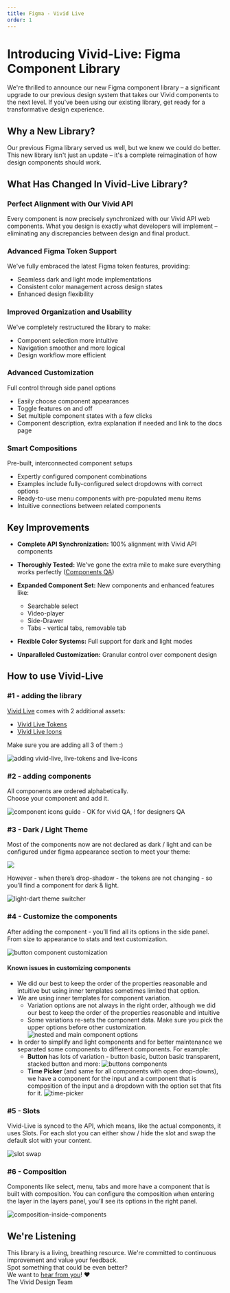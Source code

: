 ```yaml
---
title: Figma - Vivid Live
order: 1
---
```


# Introducing Vivid-Live: Figma Component Library

We're thrilled to announce our new Figma component library – a significant upgrade to our previous design system that takes our Vivid components to the next level. If you've been using our existing library, get ready for a transformative design experience.

## Why a New Library?

Our previous Figma library served us well, but we knew we could do better. This new library isn't just an update – it's a complete reimagination of how design components should work.

## What Has Changed In Vivid-Live Library?

### Perfect Alignment with Our Vivid API

Every component is now precisely synchronized with our Vivid API web components. What you design is exactly what developers will implement – eliminating any discrepancies between design and final product.

### Advanced Figma Token Support

We've fully embraced the latest Figma token features, providing:

- Seamless dark and light mode implementations
- Consistent color management across design states
- Enhanced design flexibility

### Improved Organization and Usability

We've completely restructured the library to make:

- Component selection more intuitive
- Navigation smoother and more logical
- Design workflow more efficient

### Advanced Customization

Full control through side panel options

- Easily choose component appearances
- Toggle features on and off
- Set multiple component states with a few clicks
- Component description, extra explanation if needed and link to the docs page

### Smart Compositions

Pre-built, interconnected component setups

- Expertly configured component combinations
- Examples include fully-configured select dropdowns with correct options
- Ready-to-use menu components with pre-populated menu items
- Intuitive connections between related components

## Key Improvements

- **Complete API Synchronization:** 100% alignment with Vivid API components
- **Thoroughly Tested:** We've gone the extra mile to make sure everything works perfectly ([Components QA](https://docs.google.com/spreadsheets/d/1-R6p9tJa6agJRDUkpfDNZ8kS4bXjfm7YcVZY4KoZAqg/edit?gid=0#gid=0))
- **Expanded Component Set:** New components and enhanced features like:

  - Searchable select
  - Video-player
  - Side-Drawer
  - Tabs - vertical tabs, removable tab

- **Flexible Color Systems:** Full support for dark and light modes
- **Unparalleled Customization:** Granular control over component design

## How to use Vivid-Live

### #1 - adding the library

[Vivid Live](https://www.figma.com/design/vDH2AytCxEvOulJ7olf9cS/Vivid-Live?node-id=0-1&p=f&t=UZaEYgO1lCigebt5-0) comes with 2 additional assets:

- [Vivid Live Tokens](https://www.figma.com/design/l7PH4EhGm3SXH9FJQBBPZG/Vivid-Live-Tokens?node-id=33646-138859&t=AZY0LVVL7Qe15zCI-1)
- [Vivid Live Icons](https://www.figma.com/design/isdKI406usLCxZ2U8ljDrn/Vivid-Live-Icons?node-id=274-7267&t=YWWxn3L71PA9Hfuf-1)

Make sure you are adding all 3 of them :)

![adding vivid-live, live-tokens and live-icons](../../../../assets/images/blog-images/add-components.png)

### #2 - adding components

All components are ordered alphabetically.  
Choose your component and add it.

![component icons guide - OK for vivid QA, ! for designers QA](../../../../assets/images/blog-images/components-icon.png)

### #3 - Dark / Light Theme

Most of the components now are not declared as dark / light and can be configured under figma appearance section to meet your theme:

![](../../../../assets/images/blog-images/dark-light-switch.png)

However - when there’s drop-shadow - the tokens are not changing - so you’ll find a component for dark & light.

![light-dart theme switcher](../../../../assets/images/blog-images/dark-and-light-variations.png)

### #4 - Customize the components

After adding the component - you’ll find all its options in the side panel.  
From size to appearance to stats and text customization.

![button component customization](../../../../assets/images/blog-images/customize-button.png)

#### Known issues in customizing components

- We did our best to keep the order of the properties reasonable and intuitive but using inner templates sometimes limited that option.
- We are using inner templates for component variation.
  - Variation options are not always in the right order, although we did our best to keep the order of the properties reasonable and intuitive
  - Some variations re-sets the component data. Make sure you pick the upper options before other customization.
    ![nested and main component options](../../../../assets/images/blog-images/nested-options.png)
- In order to simplify and light components and for better maintenance we separated some components to different components. For example:
  - **Button** has lots of variation - button basic, button basic transparent, stacked button and more:
    ![buttons components](../../../../assets/images/blog-images/buttons-components.png)
  - **Time Picker** (and same for all components with open drop-downs), we have a component for the input and a component that is composition of the input and a dropdown with the option set that fits for it.
    ![time-picker](../../../../assets/images/blog-images/time-picker.png)

### #5 - Slots

Vivid-Live is synced to the API, which means, like the actual components, it uses Slots.
For each slot you can either show / hide the slot and swap the default slot with your content.

![slot swap](../../../../assets/images/blog-images/slot-swap.png)

### #6 - Composition

Components like select, menu, tabs and more have a component that is built with composition.
You can configure the composition when entering the layer in the layers panel, you’ll see its options in the right panel.

![composition-inside-components](../../../../assets/images/blog-images/composition-inside-components.png)

## We're Listening

This library is a living, breathing resource. We're committed to continuous improvement and value your feedback.  
Spot something that could be even better?  
We want to [hear from you](https://vonage.enterprise.slack.com/archives/G0169E0RF6K)!
❤  
The Vivid Design Team
